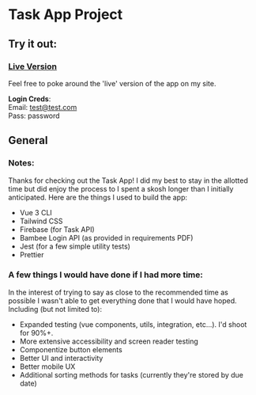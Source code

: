 # Task App Project

## Try it out:

### [Live Version](http://bambee.dancress.com)
Feel free to poke around the 'live' version of the app on my site. 

**Login Creds**: <br>
Email: test@test.com <br>
Pass: password <br>

## General

### Notes:

Thanks for checking out the Task App! I did my best to stay in the allotted time but did enjoy the process to I spent a skosh longer than I initially anticipated. Here are the things I used to build the app:

-   Vue 3 CLI
-   Tailwind CSS
-   Firebase (for Task API)
-   Bambee Login API (as provided in requirements PDF)
-   Jest (for a few simple utility tests)
-   Prettier

### A few things I would have done if I had more time:

In the interest of trying to say as close to the recommended time as possible I wasn't able to get everything done that I would have hoped. Including (but not limited to):

-   Expanded testing (vue components, utils, integration, etc...). I'd shoot for 90%+.
-   More extensive accessibility and screen reader testing
-   Componentize button elements
-   Better UI and interactivity
-   Better mobile UX
-   Additional sorting methods for tasks (currently they're stored by due date)
